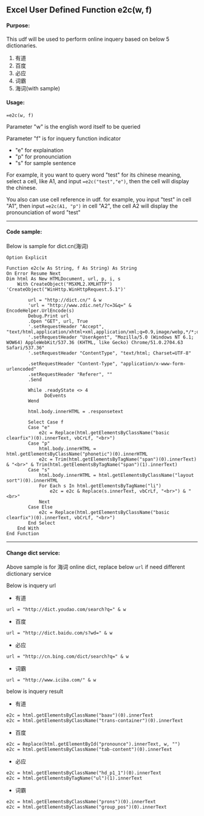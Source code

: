 ## Excel User Defined Function e2c(w, f)

#### Purpose:

This udf will be used to perform online inquery based on below 5 dictionaries.

1. 有道
2. 百度
3. 必应
4. 词霸
5. 海词(with sample)

#### Usage:
`=e2c(w, f)` 

Parameter "w" is the english word itself to be queried

Parameter "f" is for inquery function indicator

- "e" for explaination
- "p" for pronounciation
- "s" for sample sentence


For example, it you want to query word "test" for its chinese meaning, select a cell, like A1, and input `=e2c("test","e")`, then the cell will display the chinese. 

You also can use cell reference in udf. for example, you input "test" in cell "A1", then input `=e2c(A1, "p")` in cell "A2", the cell A2 will display the pronounciation of word "test"

---
#### Code sample:

Below is sample for dict.cn(海词)

```vba
Option Explicit

Function e2c(w As String, f As String) As String
On Error Resume Next
Dim html As New HTMLDocument, url, p, i, s
    With CreateObject("MSXML2.XMLHTTP") 'CreateObject("WinHttp.WinHttpRequest.5.1")'

        url = "http://dict.cn/" & w
        'url = "http://www.zdic.net/?c=3&q=" & EncodeHelper.UrlEncode(s)
        Debug.Print url
        .Open "GET", url, True
        '.setRequestHeader "Accept", "text/html,application/xhtml+xml,application/xml;q=0.9,image/webp,*/*;q=0.8"
        '.setRequestHeader "UserAgent", "Mozilla/5.0 (Windows NT 6.1; WOW64) AppleWebKit/537.36 (KHTML, like Gecko) Chrome/51.0.2704.63 Safari/537.36"
        '.setRequestHeader "ContentType", "text/html; Charset=UTF-8"

        .setRequestHeader "Content-Type", "application/x-www-form-urlencoded"
        .setRequestHeader "Referer", ""
        .Send

        While .readyState <> 4
              DoEvents
        Wend

        html.body.innerHTML = .responsetext

        Select Case f
        Case "e"
            e2c = Replace(html.getElementsByClassName("basic clearfix")(0).innerText, vbCrLf, "<br>")
        Case "p"
            html.body.innerHTML = html.getElementsByClassName("phonetic")(0).innerHTML
            e2c = Trim(html.getElementsByTagName("span")(0).innerText) & "<br>" & Trim(html.getElementsByTagName("span")(1).innerText)
        Case "s"
            html.body.innerHTML = html.getElementsByClassName("layout sort")(0).innerHTML
            For Each s In html.getElementsByTagName("li")
                e2c = e2c & Replace(s.innerText, vbCrLf, "<br>") & "<br>"
            Next
        Case Else
            e2c = Replace(html.getElementsByClassName("basic clearfix")(0).innerText, vbCrLf, "<br>")
        End Select
    End With
End Function
```
---
#### Change dict service:

Above sample is for 海词 online dict, replace below `url` if need different dictionary service

Below is inquery url

- 有道

`url = "http://dict.youdao.com/search?q=" & w`
- 百度

`url = "http://dict.baidu.com/s?wd=" & w`
- 必应

`url = "http://cn.bing.com/dict/search?q=" & w`
- 词霸

`url = "http://www.iciba.com/" & w`

below is inquery result

- 有道

```
e2c = html.getElementsByClassName("baav")(0).innerText
e2c = html.getElementsByClassName("trans-container")(0).innerText
```
- 百度

```
e2c = Replace(html.getElementById("pronounce").innerText, w, "")
e2c = html.getElementsByClassName("tab-content")(0).innerText
```
- 必应

```
e2c = html.getElementsByClassName("hd_p1_1")(0).innerText
e2c = html.getElementsByTagName("ul")(1).innerText
```
- 词霸

```
e2c = html.getElementsByClassName("prons")(0).innerText
e2c = html.getElementsByClassName("group_pos")(0).innerText
```

